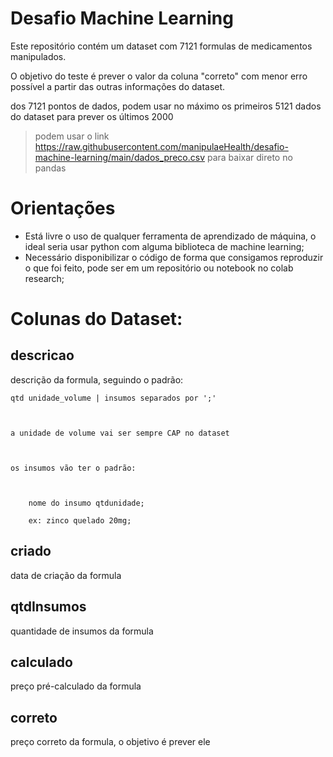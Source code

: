 # Desafio Machine Learning 

Este repositório contém um dataset com 7121 formulas de medicamentos manipulados.  

O objetivo do teste é prever o valor da coluna "correto" com menor erro possível a partir das outras informações do dataset. 

dos 7121 pontos de dados, podem usar no máximo os primeiros 5121 dados do dataset para prever os últimos 2000 

> podem usar o link https://raw.githubusercontent.com/manipulaeHealth/desafio-machine-learning/main/dados_preco.csv para baixar direto no pandas

# Orientações

- Está livre o uso de qualquer ferramenta de aprendizado de máquina, o ideal seria usar python com alguma biblioteca de machine learning;
- Necessário disponibilizar o código de forma que consigamos reproduzir o que foi feito, pode ser em um repositório ou notebook no colab research;

# Colunas do Dataset: 

  

## descricao  

  

descrição da formula, seguindo o padrão: 

  

    qtd unidade_volume | insumos separados por ';' 

     

    a unidade de volume vai ser sempre CAP no dataset 

  

    os insumos vão ter o padrão: 

  

        nome do insumo qtdunidade;  

        ex: zinco quelado 20mg; 

  

## criado 

  

data de criação da formula 

  

## qtdInsumos 

quantidade de insumos da formula 

  

## calculado 

preço pré-calculado da formula

  

## correto 

preço correto da formula, o objetivo é prever ele
